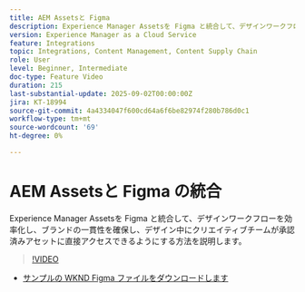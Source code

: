 ```yaml
---
title: AEM Assetsと Figma
description: Experience Manager Assetsを Figma と統合して、デザインワークフローを効率化し、ブランドの一貫性を確保し、デザイン中にクリエイティブチームが承認済みアセットに直接アクセスできるようにする方法を説明します。
version: Experience Manager as a Cloud Service
feature: Integrations
topic: Integrations, Content Management, Content Supply Chain
role: User
level: Beginner, Intermediate
doc-type: Feature Video
duration: 215
last-substantial-update: 2025-09-02T00:00:00Z
jira: KT-18994
source-git-commit: 4a4334047f600cd64a6f6be82974f280b786d0c1
workflow-type: tm+mt
source-wordcount: '69'
ht-degree: 0%

---
```



# AEM Assetsと Figma の統合

Experience Manager Assetsを Figma と統合して、デザインワークフローを効率化し、ブランドの一貫性を確保し、デザイン中にクリエイティブチームが承認済みアセットに直接アクセスできるようにする方法を説明します。

>[!VIDEO](https://video.tv.adobe.com/v/3472905/?learn=on&enablevpops&captions=jpn)

* [サンプルの WKND Figma ファイルをダウンロードします](./assets/figma/WKND-Summer-Campaign.fig)
